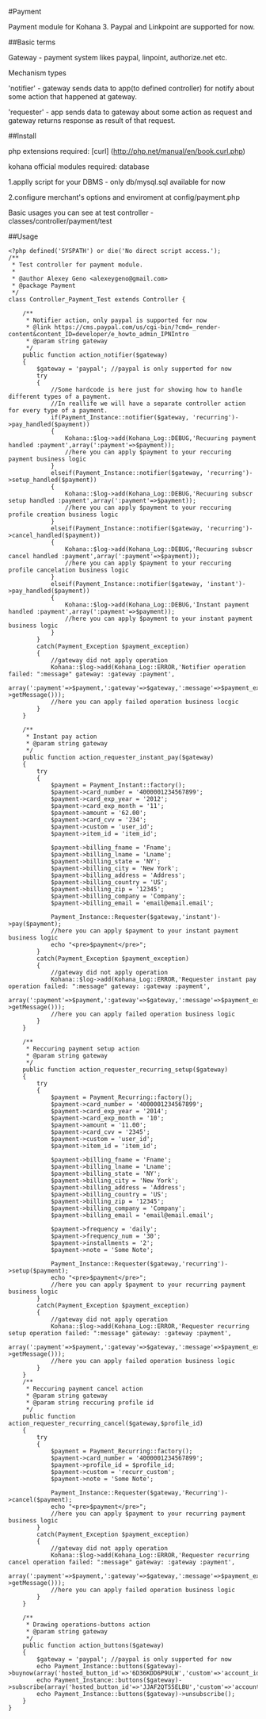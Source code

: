 #Payment

Payment module for Kohana 3. Paypal and Linkpoint are supported for now.

##Basic terms

Gateway - payment system likes paypal, linpoint, authorize.net etc.

Mechanism types

'notifier' - gateway sends data to  app(to defined controller) for notify about some action that happened at gateway. 

'requester' - app sends data to gateway about some action as request and gateway returns response as result of that request.

##Install

php extensions required: [curl] (http://php.net/manual/en/book.curl.php)

kohana official modules required: database

1.applly script for your DBMS - only db/mysql.sql available for now

2.configure merchant's options and enviroment at config/payment.php

Basic usages you can see at test controller - classes/controller/payment/test

##Usage

	<?php defined('SYSPATH') or die('No direct script access.');
	/**
	 * Test controller for payment module.
	 *
	 * @author Alexey Geno <alexeygeno@gmail.com>
	 * @package Payment
	 */
	class Controller_Payment_Test extends Controller {

		/**
		 * Notifier action, only paypal is supported for now
		 * @link https://cms.paypal.com/us/cgi-bin/?cmd=_render-content&content_ID=developer/e_howto_admin_IPNIntro
		 * @param string gateway
		 */
		public function action_notifier($gateway)
		{
			$gateway = 'paypal'; //paypal is only supported for now
			try
			{
				//Some hardcode is here just for showing how to handle different types of a payment. 
				//In reallife we will have a separate controller action for every type of a payment.
				if(Payment_Instance::notifier($gateway, 'recurring')->pay_handled($payment))
				{
					Kohana::$log->add(Kohana_Log::DEBUG,'Recuuring payment handled :payment',array(':payment'=>$payment));
					//here you can apply $payment to your reccuring payment business logic
				}
				elseif(Payment_Instance::notifier($gateway, 'recurring')->setup_handled($payment))
				{
					Kohana::$log->add(Kohana_Log::DEBUG,'Recuuring subscr setup handled :payment',array(':payment'=>$payment));
					//here you can apply $payment to your reccuring profile creation business logic
				}
				elseif(Payment_Instance::notifier($gateway, 'recurring')->cancel_handled($payment))
				{
					Kohana::$log->add(Kohana_Log::DEBUG,'Recuuring subscr cancel handled :payment',array(':payment'=>$payment));
					//here you can apply $payment to your reccuring profile cancelation business logic
				}
				elseif(Payment_Instance::notifier($gateway, 'instant')->pay_handled($payment))
				{
					Kohana::$log->add(Kohana_Log::DEBUG,'Instant payment handled :payment',array(':payment'=>$payment));
					//here you can apply $payment to your instant payment business logic
				}
			}
			catch(Payment_Exception $payment_exception)
			{
				//gateway did not apply operation
				Kohana::$log->add(Kohana_Log::ERROR,'Notifier operation failed: ":message" gateway: :gateway :payment',
					array(':payment'=>$payment,':gateway'=>$gateway,':message'=>$payment_exception->getMessage()));
				//here you can apply failed operation business locgic
			}
		}

		/**
		 * Instant pay action
		 * @param string gateway
		 */
		public function action_requester_instant_pay($gateway)
		{
			try
			{
				$payment = Payment_Instant::factory();
				$payment->card_number = '4000001234567899';
				$payment->card_exp_year = '2012';
				$payment->card_exp_month = '11';
				$payment->amount = '62.00';
				$payment->card_cvv = '234';
				$payment->custom = 'user_id';
				$payment->item_id = 'item_id';

				$payment->billing_fname = 'Fname';
				$payment->billing_lname = 'Lname';
				$payment->billing_state = 'NY';
				$payment->billing_city = 'New York';
				$payment->billing_address = 'Address';
				$payment->billing_country = 'US';
				$payment->billing_zip = '12345';
				$payment->billing_company = 'Company';
				$payment->billing_email = 'email@email.email';

				Payment_Instance::Requester($gateway,'instant')->pay($payment);
				//here you can apply $payment to your instant payment business logic
				echo "<pre>$payment</pre>";
			}
			catch(Payment_Exception $payment_exception)
			{
				//gateway did not apply operation
				Kohana::$log->add(Kohana_Log::ERROR,'Requester instant pay operation failed: ":message" gateway: :gateway :payment',
					array(':payment'=>$payment,':gateway'=>$gateway,':message'=>$payment_exception->getMessage()));
				//here you can apply failed operation business logic
			}
		}

		/**
		 * Reccuring payment setup action
		 * @param string gateway
		 */
		public function action_requester_recurring_setup($gateway)
		{
			try
			{
				$payment = Payment_Recurring::factory();
				$payment->card_number = '4000001234567899';
				$payment->card_exp_year = '2014';
				$payment->card_exp_month = '10';
				$payment->amount = '11.00';
				$payment->card_cvv = '2345';
				$payment->custom = 'user_id';
				$payment->item_id = 'item_id';

				$payment->billing_fname = 'Fname';
				$payment->billing_lname = 'Lname';
				$payment->billing_state = 'NY';
				$payment->billing_city = 'New York';
				$payment->billing_address = 'Address';
				$payment->billing_country = 'US';
				$payment->billing_zip = '12345';
				$payment->billing_company = 'Company';
				$payment->billing_email = 'email@email.email';

				$payment->frequency = 'daily';
				$payment->frequency_num = '30';
				$payment->installments = '2';
				$payment->note = 'Some Note';

				Payment_Instance::Requester($gateway,'recurring')->setup($payment);
				echo "<pre>$payment</pre>";
				//here you can apply $payment to your recurring payment business logic
			}
			catch(Payment_Exception $payment_exception)
			{
				//gateway did not apply operation
				Kohana::$log->add(Kohana_Log::ERROR,'Requester recurring setup operation failed: ":message" gateway: :gateway :payment',
					array(':payment'=>$payment,':gateway'=>$gateway,':message'=>$payment_exception->getMessage()));
				//here you can apply failed operation business logic
			}
		}
		/**
		 * Reccuring payment cancel action
		 * @param string gateway
		 * @param string reccuring profile id
		 */
		public function action_requester_recurring_cancel($gateway,$profile_id)
		{
			try
			{
				$payment = Payment_Recurring::factory();
				$payment->card_number = '4000001234567899';
				$payment->profile_id = $profile_id;
				$payment->custom = 'recurr_custom';
				$payment->note = 'Some Note';

				Payment_Instance::Requester($gateway,'Recurring')->cancel($payment);
				echo "<pre>$payment</pre>";
				//here you can apply $payment to your recurring payment business logic
			}
			catch(Payment_Exception $payment_exception)
			{
				//gateway did not apply operation
				Kohana::$log->add(Kohana_Log::ERROR,'Requester recurring cancel operation failed: ":message" gateway: :gateway :payment',
					array(':payment'=>$payment,':gateway'=>$gateway,':message'=>$payment_exception->getMessage()));
				//here you can apply failed operation business logic
			}
		}

		/**
		 * Drawing operations-buttons action
		 * @param string gateway
		 */
		public function action_buttons($gateway)
		{
			$gateway = 'paypal'; //paypal is only supported for now
			echo Payment_Instance::buttons($gateway)->buynow(array('hosted_button_id'=>'6D36KDD6P9ULW','custom'=>'account_id'));
			echo Payment_Instance::buttons($gateway)->subscribe(array('hosted_button_id'=>'JJAF2QT55ELBU','custom'=>'account_id'));
			echo Payment_Instance::buttons($gateway)->unsubscribe();
		}
	} 
